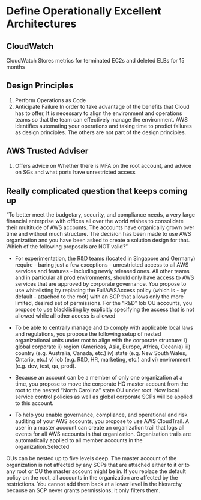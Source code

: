 # Define Operationally Excellent Architectures
##  CloudWatch
CloudWatch Stores metrics for terminated EC2s and deleted ELBs for 15 months

## Design Principles
1. Perform Operations as Code
2. Anticipate Failure
In order to take advantage of the benefits that Cloud has to offer, It is necessary to align the environment and operations teams so that the team can effectively manage the environment. AWS identifies automating your operations and taking time to predict failures as design principles. The others are not part of the design principles.

## AWS Trusted Adviser
1. Offers advice on Whether there is MFA on the root account, and advice on SGs and what ports have unrestricted access

## Really complicated question that keeps coming up

“To better meet the budgetary, security, and compliance needs, a very large financial enterprise with offices all over the world wishes to consolidate their multitude of AWS accounts. The accounts have organically grown over time and without much structure. The decision has been made to use AWS organization and you have been asked to create a solution design for that. Which of the following proposals are NOT valid?”

* For experimentation, the R&D teams (located in Singapore and Germany) require - baring just a few exceptions - unrestricted access to all AWS services and features - including newly released ones. All other teams and in particular all prod environments, should only have access to AWS services that are approved by corporate governance. You propose to use whitelisting by replacing the FullAWSAccess policy (which is - by default - attached to the root) with an SCP that allows only the more limited, desired set of permissions. For the “R&D” lob OU accounts, you propose to use blacklisting by explicitly specifying the access that is not allowed while all other access is allowed

* To be able to centrally manage and to comply with applicable local laws and regulations, you propose the following setup of nested organizational units under root to align with the corporate structure: i) global corporate ii) region (Americas, Asia, Europe, Africa, Oceania) iii) country (e.g. Australia, Canada, etc.) iv) state (e.g. New South Wales, Ontario, etc.) v) lob (e.g. R&D, HR, marketing, etc.) and vi) environment (e.g. dev, test, qa, prod).

* Because an account can be a member of only one organization at a time, you propose to move the corporate HQ master account from the root to the nested “North Carolina” state OU under root. Now local service control policies as well as global corporate SCPs will be applied to this account.

* To help you enable governance, compliance, and operational and risk auditing of your AWS accounts, you propose to use AWS CloudTrail. A user in a master account can create an organization trail that logs all events for all AWS accounts in that organization. Organization trails are automatically applied to all member accounts in the organization.Selected


OUs can be nested up to five levels deep. The master account of the organization is not affected by any SCPs that are attached either to it or to any root or OU the master account might be in. If you replace the default policy on the root, all accounts in the organization are affected by the restrictions. You cannot add them back at a lower level in the hierarchy because an SCP never grants permissions; it only filters them.
